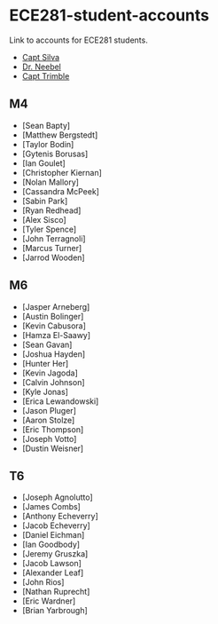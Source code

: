 ECE281-student-accounts
=======================

Link to accounts for ECE281 students.

- [Capt Silva](https://www.github.com/sivwizinbiznilva)
- [Dr. Neebel](https://github.com/drdanial)
- [Capt Trimble](https://github.com/vtrimble)

## M4

- [Sean Bapty]
- [Matthew Bergstedt]
- [Taylor Bodin]
- [Gytenis Borusas]
- [Ian Goulet]
- [Christopher Kiernan]
- [Nolan Mallory]
- [Cassandra McPeek]
- [Sabin Park]
- [Ryan Redhead]
- [Alex Sisco]
- [Tyler Spence]
- [John Terragnoli]
- [Marcus Turner]
- [Jarrod Wooden]

## M6

- [Jasper Arneberg]
- [Austin Bolinger]
- [Kevin Cabusora]
- [Hamza El-Saawy]
- [Sean Gavan]
- [Joshua Hayden]
- [Hunter Her]
- [Kevin Jagoda]
- [Calvin Johnson]
- [Kyle Jonas]
- [Erica Lewandowski]
- [Jason Pluger]
- [Aaron Stolze]
- [Eric Thompson]
- [Joseph Votto]
- [Dustin Weisner]

## T6

- [Joseph Agnolutto]
- [James Combs]
- [Anthony Echeverry]
- [Jacob Echeverry]
- [Daniel Eichman]
- [Ian Goodbody]
- [Jeremy Gruszka]
- [Jacob Lawson]
- [Alexander Leaf]
- [John Rios]
- [Nathan Ruprecht]
- [Eric Wardner]
- [Brian Yarbrough]

